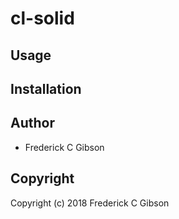 # cl-solid



## Usage

## Installation

## Author

* Frederick C Gibson

## Copyright

Copyright (c) 2018 Frederick C Gibson

